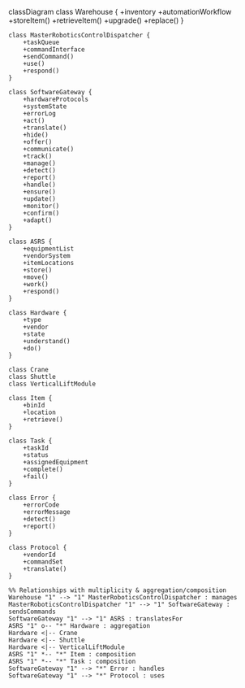 classDiagram
    class Warehouse {
        +inventory
        +automationWorkflow
        +storeItem()
        +retrieveItem()
        +upgrade()
        +replace()
    }

    class MasterRoboticsControlDispatcher {
        +taskQueue
        +commandInterface
        +sendCommand()
        +use()
        +respond()
    }

    class SoftwareGateway {
        +hardwareProtocols
        +systemState
        +errorLog
        +act()
        +translate()
        +hide()
        +offer()
        +communicate()
        +track()
        +manage()
        +detect()
        +report()
        +handle()
        +ensure()
        +update()
        +monitor()
        +confirm()
        +adapt()
    }

    class ASRS {
        +equipmentList
        +vendorSystem
        +itemLocations
        +store()
        +move()
        +work()
        +respond()
    }

    class Hardware {
        +type
        +vendor
        +state
        +understand()
        +do()
    }

    class Crane
    class Shuttle
    class VerticalLiftModule

    class Item {
        +binId
        +location
        +retrieve()
    }

    class Task {
        +taskId
        +status
        +assignedEquipment
        +complete()
        +fail()
    }

    class Error {
        +errorCode
        +errorMessage
        +detect()
        +report()
    }

    class Protocol {
        +vendorId
        +commandSet
        +translate()
    }

    %% Relationships with multiplicity & aggregation/composition
    Warehouse "1" --> "1" MasterRoboticsControlDispatcher : manages
    MasterRoboticsControlDispatcher "1" --> "1" SoftwareGateway : sendsCommands
    SoftwareGateway "1" --> "1" ASRS : translatesFor
    ASRS "1" o-- "*" Hardware : aggregation
    Hardware <|-- Crane
    Hardware <|-- Shuttle
    Hardware <|-- VerticalLiftModule
    ASRS "1" *-- "*" Item : composition
    ASRS "1" *-- "*" Task : composition
    SoftwareGateway "1" --> "*" Error : handles
    SoftwareGateway "1" --> "*" Protocol : uses
